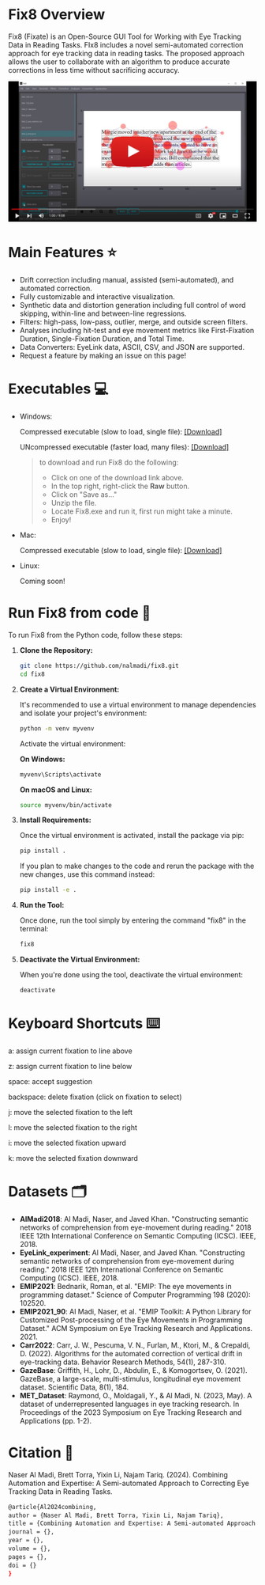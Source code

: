 # Fix8 Overview

Fix8 (Fixate) is an Open-Source GUI Tool for Working with Eye Tracking Data in Reading Tasks. FIx8 includes a novel semi-automated correction approach for eye tracking data in reading tasks.  The proposed approach allows the user to collaborate with an algorithm to produce accurate corrections in less time without sacrificing accuracy.


[![Watch the video](./src/.images/step2.jpg)](https://youtu.be/Zw2uO3IE2vI?si=h1yYnNQag-0Q7lVe)


# Main Features ⭐

- Drift correction including manual, assisted (semi-automated), and automated correction.
- Fully customizable and interactive visualization.
- Synthetic data and distortion generation including full control of word skipping, within-line and between-line regressions.
- Filters: high-pass, low-pass, outlier, merge, and outside screen filters.
- Analyses including hit-test and eye movement metrics like First-Fixation Duration, Single-Fixation Duration, and Total Time.
- Data Converters: EyeLink data, ASCII, CSV, and JSON are supported.
- Request a feature by making an issue on this page!

# Executables  💻

- Windows: 

    Compressed executable (slow to load, single file): <a id="raw-url" href="https://github.com/nalmadi/fix8/tree/main/executables/Fix8_v1.1_onefile.zip">[Download]</a> 

    UNcompressed executable (faster load, many files): <a id="raw-url" href="https://github.com/nalmadi/fix8/tree/main/executables/Fix8_v1.1.zip">[Download]</a>

  
    > to download and run Fix8 do the following:
    >- Click on one of the download link above.
    >- In the top right, right-click the **Raw** button.
    >- Click on "Save as..."
    >- Unzip the file.
    >- Locate Fix8.exe and run it, first run might take a minute.
    >- Enjoy!

- Mac:

    Compressed executable (slow to load, single file): <a id="raw-url" href="https://github.com/nalmadi/fix8/blob/main/executables/fix8_Mac.zip">[Download]</a>

- Linux:

    Coming soon!


# Run Fix8 from code 🚀
To run Fix8 from the Python code, follow these steps:

1. **Clone the Repository:**
    ```bash
    git clone https://github.com/nalmadi/fix8.git
    cd fix8
    ```

2. **Create a Virtual Environment:**

    It's recommended to use a virtual environment to manage dependencies and isolate your project's environment:

    ```bash
    python -m venv myvenv
    ```

    Activate the virtual environment:
    
    **On Windows:**
    
    ```bash
    myvenv\Scripts\activate
    ```

    **On macOS and Linux:**
    
    ```bash
    source myvenv/bin/activate
    ```

3. **Install Requirements:**

    Once the virtual environment is activated, install the package via pip:

    ```bash
    pip install .
    ```

    If you plan to make changes to the code and rerun the package with the new changes, use this command instead:

   ```bash
   pip install -e .
   ```

5. **Run the Tool:**

    Once done, run the tool simply by entering the command "fix8" in the terminal:

    ```bash
    fix8
    ```


6. **Deactivate the Virtual Environment:**

    When you're done using the tool, deactivate the virtual environment:

    ```bash
    deactivate
    ```



# Keyboard Shortcuts ⌨️​
a: 		assign current fixation to line above

z: 		assign current fixation to line below

space: 		accept suggestion

backspace: 	delete fixation (click on fixation to select)

j:      move the selected fixation to the left

l:      move the selected fixation to the right

i:      move the selected fixation upward

k:      move the selected fixation downward




# Datasets 🗂️​
- **AlMadi2018**: Al Madi, Naser, and Javed Khan. "Constructing semantic networks of comprehension from eye-movement during reading." 2018 IEEE 12th International Conference on Semantic Computing (ICSC). IEEE, 2018.
- **EyeLink_experiment**: Al Madi, Naser, and Javed Khan. "Constructing semantic networks of comprehension from eye-movement during reading." 2018 IEEE 12th International Conference on Semantic Computing (ICSC). IEEE, 2018.
- **EMIP2021**: Bednarik, Roman, et al. "EMIP: The eye movements in programming dataset." Science of Computer Programming 198 (2020): 102520.
- **EMIP2021_90**: Al Madi, Naser, et al. "EMIP Toolkit: A Python Library for Customized Post-processing of the Eye Movements in Programming Dataset." ACM Symposium on Eye Tracking Research and Applications. 2021.
- **Carr2022**: Carr, J. W., Pescuma, V. N., Furlan, M., Ktori, M., & Crepaldi, D. (2022). Algorithms for the automated correction of vertical drift in eye-tracking data. Behavior Research Methods, 54(1), 287-310.
- **GazeBase**: Griffith, H., Lohr, D., Abdulin, E., & Komogortsev, O. (2021). GazeBase, a large-scale, multi-stimulus, longitudinal eye movement dataset. Scientific Data, 8(1), 184.
- **MET_Dataset**: Raymond, O., Moldagali, Y., & Al Madi, N. (2023, May). A dataset of underrepresented languages in eye tracking research. In Proceedings of the 2023 Symposium on Eye Tracking Research and Applications (pp. 1-2).




# Citation 📝

Naser Al Madi, Brett Torra, Yixin Li, Najam Tariq. (2024). Combining Automation and Expertise: A Semi-automated Approach to Correcting Eye Tracking Data in Reading Tasks.
```bash
@article{Al2024combining,
author = {Naser Al Madi, Brett Torra, Yixin Li, Najam Tariq},
title = {Combining Automation and Expertise: A Semi-automated Approach to Correcting Eye Tracking Data in Reading Tasks},
journal = {},
year = {},
volume = {},
pages = {},
doi = {}
}
```
          
